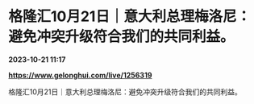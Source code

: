 # 格隆汇10月21日｜意大利总理梅洛尼：避免冲突升级符合我们的共同利益。

**2023-10-21 11:17**

**https://www.gelonghui.com/live/1256319**

格隆汇10月21日｜意大利总理梅洛尼：避免冲突升级符合我们的共同利益。